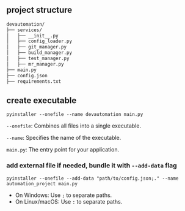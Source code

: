 ## project structure
```txt
devautomation/
├── services/
│   ├── __init__.py
│   ├── config_loader.py
│   ├── git_manager.py
│   ├── build_manager.py
│   ├── test_manager.py
│   ├── mr_manager.py
├── main.py
├── config.json
├── requirements.txt
```
## create executable
`pyinstaller --onefile --name devautomation main.py`

`--onefile`: Combines all files into a single executable.

`--name`: Specifies the name of the executable.

`main.py`: The entry point for your application.

### add external file if needed, bundle it with `--add-data` flag   
`pyinstaller --onefile --add-data "path/to/config.json;." --name automation_project main.py`
- On Windows: Use `;` to separate paths.
- On Linux/macOS: Use `:` to separate paths.
